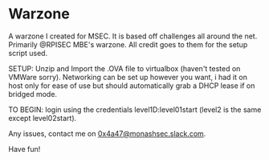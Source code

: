 # Warzone
A warzone I created for MSEC. It is based off challenges all around the net. Primarily @RPISEC MBE's warzone. All credit goes to them for the setup script used. 

SETUP:
  Unzip and Import the .OVA file to virtualbox (haven't tested on VMWare sorry). 
  Networking can be set up however you want, i had it on host only for ease of use but should automatically grab a DHCP lease   if on bridged mode. 
  
TO BEGIN:
  login using the credentials level1D:level01start (level2 is the same except level02start). 
  
  
Any issues, contact me on 0x4a47@monashsec.slack.com. 

Have fun!   
